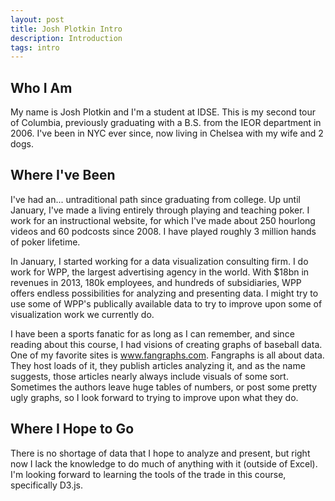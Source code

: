 ```yaml
---
layout: post
title: Josh Plotkin Intro
description: Introduction
tags: intro
---
```


## Who I Am

My name is Josh Plotkin and I'm a student at IDSE. This is my second tour of Columbia, previously graduating with a B.S. from the IEOR department in 2006. I've been in NYC ever since, now living in Chelsea with my wife and 2 dogs.

## Where I've Been

I've had an... untraditional path since graduating from college. Up until January, I've made a living entirely through playing and teaching poker. I work for an instructional website, for which I've made about 250 hourlong videos and 60 podcosts since 2008. I have played roughly 3 million hands of poker lifetime. 

In January, I started working for a data visualization consulting firm. I do work for WPP, the largest advertising agency in the world. With $18bn in revenues in 2013, 180k employees, and hundreds of subsidiaries, WPP offers endless possibilities for analyzing and presenting data. I might try to use some of WPP's publically available data to try to improve upon some of visualization work we currently do.

I have been a sports fanatic for as long as I can remember, and since reading about this course, I had visions of creating graphs of baseball data. One of my favorite sites is www.fangraphs.com. Fangraphs is all about data. They host loads of it, they publish articles analyzing it, and as the name suggests, those articles nearly always include visuals of some sort. Sometimes the authors leave huge tables of numbers, or post some pretty ugly graphs, so I look forward to trying to improve upon what they do.

## Where I Hope to Go

There is no shortage of data that I hope to analyze and present, but right now I lack the knowledge to do much of anything with it (outside of Excel). I'm looking forward to learning the tools of the trade in this course, specifically D3.js.